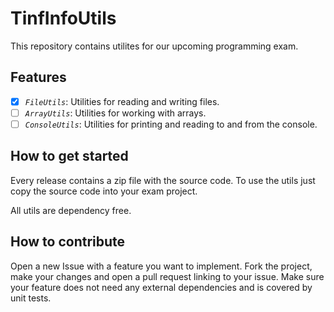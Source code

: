 # TinfInfoUtils

This repository contains utilites for our upcoming programming exam.

## Features

- [x] *`FileUtils`*: Utilities for reading and writing files.
- [ ] *`ArrayUtils`*: Utilities for working with arrays.
- [ ] *`ConsoleUtils`*: Utilities for printing and reading to and from the console.

## How to get started

Every release contains a zip file with the source code. To use the utils just copy the source code into your exam project.

All utils are dependency free.

## How to contribute

Open a new Issue with a feature you want to implement. Fork the project, make your changes and open a pull request linking to your issue. Make sure your feature does not need any external dependencies and is covered by unit tests.
